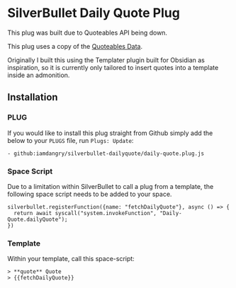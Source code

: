 
# SilverBullet Daily Quote Plug

This plug was built due to Quoteables API being down.

This plug uses a copy of the [Quoteables Data](https://github.com/quotable-io/data).

Originally I built this using the Templater plugin built for Obsidian as inspiration, so it is currently only tailored to insert quotes into a template inside an admonition.

## Installation

### PLUG

If you would like to install this plug straight from Github simply add the below to your `PLUGS` file, run `Plugs: Update`:

```
- github:iamdangry/silverbullet-dailyquote/daily-quote.plug.js
```

### Space Script

Due to a limitation within SilverBullet to call a plug from a template, the following space script needs to be added to your space.

```space-script
silverbullet.registerFunction({name: "fetchDailyQuote"}, async () => {
  return await syscall("system.invokeFunction", "Daily-Quote.dailyQuote");
})
```

### Template

Within your template, call this space-script:

```
> **quote** Quote
> {{fetchDailyQuote}}
```
